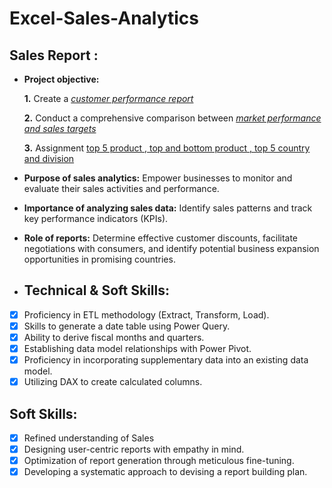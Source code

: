 # Excel-Sales-Analytics
## Sales Report :


- **Project objective:** 

    **1.** Create a _[customer performance report](https://github.com/TejashriSawarkar/Excel-Sales-Analytics/blob/main/Customers%20Net%20Performance.pdf)_ 

    **2.** Conduct a comprehensive comparison between _[market performance and sales targets](https://github.com/TejashriSawarkar/Excel-Sales-Analytics/blob/main/Market%20performace.pdf)_
  <br>
  
    **3.** Assignment [top 5 product , top and bottom product , top 5 country and division](https://github.com/TejashriSawarkar/Excel-Sales-Analytics/blob/main/Assignment.pdf)
- **Purpose of sales analytics:** Empower businesses to monitor and evaluate their sales activities and performance.

- **Importance of analyzing sales data:** Identify sales patterns and track key performance indicators (KPIs).

- **Role of reports:** Determine effective customer discounts, facilitate negotiations with consumers, and identify potential business expansion opportunities in promising countries.
- ## Technical & Soft Skills:
- [x]	Proficiency in ETL methodology (Extract, Transform, Load).
- [x]	Skills to generate a date table using Power Query.
- [x]	Ability to derive fiscal months and quarters.
- [x]	Establishing data model relationships with Power Pivot.
- [x]	Proficiency in incorporating supplementary data into an existing data model.
- [x]	Utilizing DAX to create calculated columns.

## Soft Skills:
- [x]	Refined understanding of Sales 
- [x]	Designing user-centric reports with empathy in mind.
- [x]	Optimization of report generation through meticulous fine-tuning.
- [x]	Developing a systematic approach to devising a report building plan.
